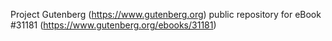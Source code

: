 Project Gutenberg (https://www.gutenberg.org) public repository for eBook #31181 (https://www.gutenberg.org/ebooks/31181)
